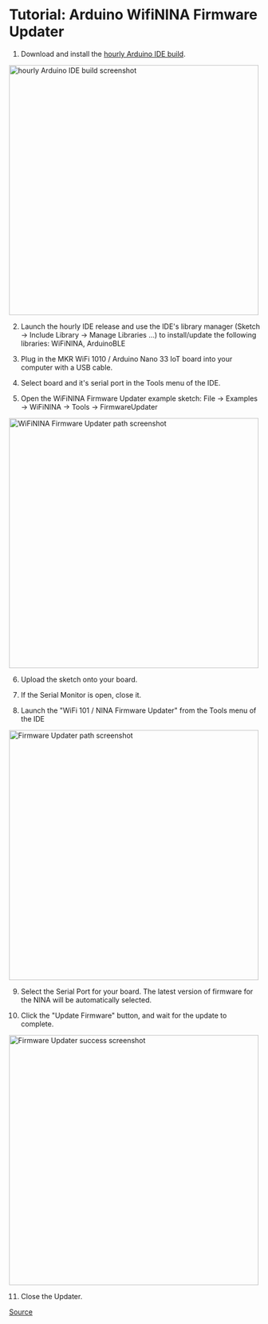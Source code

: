 # Tutorial: Arduino WifiNINA Firmware Updater

1. Download and install the [hourly Arduino IDE build](https://www.arduino.cc/en/Main/Software#hourly).

<img src="https://user-images.githubusercontent.com/5662216/55283576-7ce07380-5334-11e9-8b9c-6883b31c07a7.png" alt="hourly Arduino IDE build screenshot" width="500">

2. Launch the hourly IDE release and use the IDE's library manager (Sketch -> Include Library -> Manage Libraries ...) to install/update the following libraries: WiFiNINA, ArduinoBLE

3. Plug in the MKR WiFi 1010 / Arduino Nano 33 IoT board into your computer with a USB cable.

4. Select board and it's serial port in the Tools menu of the IDE.

5. Open the WiFiNINA Firmware Updater example sketch: File -> Examples -> WiFiNINA -> Tools -> FirmwareUpdater

<img src="https://user-images.githubusercontent.com/5662216/55283578-941f6100-5334-11e9-948e-3384e8281b8b.png" alt="WiFiNINA Firmware Updater path screenshot" width = "500">

6. Upload the sketch onto your board.

7. If the Serial Monitor is open, close it.

8. Launch the "WiFi 101 / NINA Firmware Updater" from the Tools menu of the IDE

<img src="https://user-images.githubusercontent.com/5662216/55283579-9681bb00-5334-11e9-963d-25d9917aef01.png" alt="Firmware Updater path screenshot" width = "500">


9. Select the Serial Port for your board. The latest version of firmware for the NINA will be automatically selected.

10. Click the "Update Firmware" button, and wait for the update to complete.

<img src="https://user-images.githubusercontent.com/5662216/55283585-9bdf0580-5334-11e9-9845-f90c2ee69065.png" alt="Firmware Updater success screenshot" width = "500">

11. Close the Updater.

[Source](http://forum.arduino.cc/index.php?topic=579306.0)
